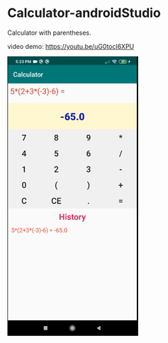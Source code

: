 # Calculator-androidStudio
Calculator with parentheses.

video demo: https://youtu.be/uG0tocl6XPU

![](snapshot.PNG)
